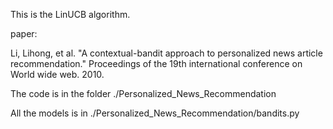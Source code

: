 This is the LinUCB algorithm.

paper:

Li, Lihong, et al. "A contextual-bandit approach to personalized news article recommendation." Proceedings of the 19th international conference on World wide web. 2010.

The code is in the folder ./Personalized_News_Recommendation

All the models is in ./Personalized_News_Recommendation/bandits.py
